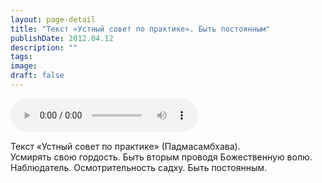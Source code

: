 ```yaml
---
layout: page-detail
title: "Текст «Устный совет по практике». Быть постоянным"
publishDate: 2012.04.12
description: ""
tags:
image:
draft: false
---
```


<audio title="2012.04.12 - Текст «Устный совет по практике». Быть постоянным.mp3" src="https://filer-api.advayta.org/v1.0/public/files/73085" controls=""></audio>

 Текст «Устный совет по практике» (Падмасамбхава).  
 Усмирять свою гордость. Быть вторым проводя Божественную волю.  
 Наблюдатель. Осмотрительность садху. Быть постоянным.  

  
